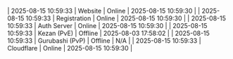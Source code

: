 | 2025-08-15 10:59:33 | Website | Online | 2025-08-15 10:59:30 |
| 2025-08-15 10:59:33 | Registration | Online | 2025-08-15 10:59:30 |
| 2025-08-15 10:59:33 | Auth Server | Online | 2025-08-15 10:59:30 |
| 2025-08-15 10:59:33 | Kezan (PvE) | Offline | 2025-08-03 17:58:02 |
| 2025-08-15 10:59:33 | Gurubashi (PvP) | Offline | N/A |
| 2025-08-15 10:59:33 | Cloudflare | Online | 2025-08-15 10:59:30 |
